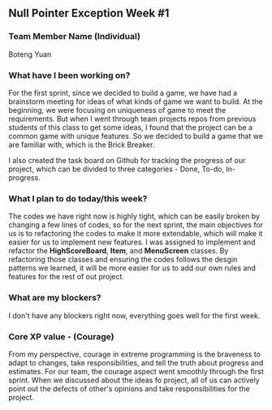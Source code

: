 ##  **Null Pointer Exception Week** #1

### **Team Member Name (Individual)**<br>

Boteng Yuan

### **What have I been working on?**

For the first sprint, since we decided to build a game, we have had a brainstorm meeting for ideas of what kinds of game we want to build. At the beginning, we were focusing on uniqueness of game to meet the requirements. But when I went through team projects repos from previous students of this class to get some ideas, I found that the project can be a common game with unique features. So we decided to build a game that we are familiar with, which is the Brick Breaker.

I also created the task board on Github for tracking the progress of our project, which can be divided to three categories - Done, To-do, In-progress.

### **What I plan to do today/this week?**

The codes we have right now is highly tight, which can be easily broken by changing a few lines of codes, so for the next sprint, the main objectives for us is to refactoring the codes to make it more extendable, which will make it easier for us to implement new features. I was assigned to implement and refactor the **HighScoreBoard**, **Item**, and **MenuScreen** classes. By refactoring those classes and ensuring the codes follows the desgin patterns we learned, it will be more easier for us to add our own rules and features for the rest of out project.

### **What are my blockers?**

I don't have any blockers right now, everything goes well for the first week.

### **Core XP value - (Courage)**

From my perspective, courage in extreme programming is the braveness to adapt to changes, take responsibilities, and tell the truth about progress and estimates. For our team, the courage aspect went smoothly through the first sprint. When we discussed about the ideas fo project, all of us can actively point out the defects of other's opinions and take responsibilities for the project.
